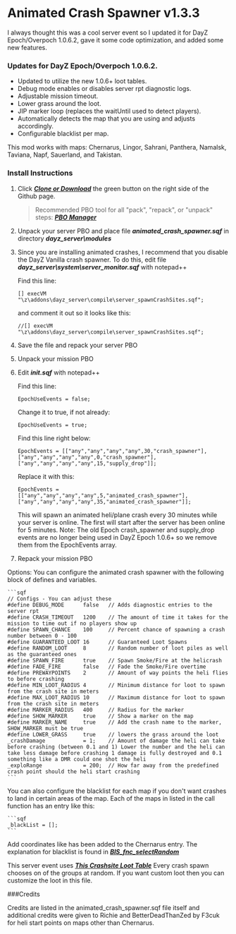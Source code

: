 Animated Crash Spawner v1.3.3
==============

I always thought this was a cool server event so I updated it for DayZ Epoch/Overpoch 1.0.6.2, gave it some code optimization, and added some new features.

### Updates for DayZ Epoch/Overpoch 1.0.6.2.
* Updated to utilize the new 1.0.6+ loot tables.
* Debug mode enables or disables server rpt diagnostic logs.
* Adjustable mission timeout.
* Lower grass around the loot.
* JIP marker loop (replaces the waitUntil used to detect players).
* Automatically detects the map that you are using and adjusts accordingly.
* Configurable blacklist per map.

This mod works with maps: Chernarus, Lingor, Sahrani, Panthera, Namalsk, Taviana, Napf, Sauerland, and Takistan.

### Install Instructions

1. Click ***[Clone or Download](https://github.com/worldwidesorrow/Animated-Crash-Spawner/archive/master.zip)*** the green button on the right side of the Github page.

	> Recommended PBO tool for all "pack", "repack", or "unpack" steps: ***[PBO Manager](http://www.armaholic.com/page.php?id=16369)***
	
2. Unpack your server PBO and place file ***animated_crash_spawner.sqf*** in directory ***dayz_server\modules***

3. Since you are installing animated crashes, I recommend that you disable the DayZ Vanilla crash spawner. To do this, edit file ***dayz_server\system\server_monitor.sqf*** with notepad++

	Find this line:
	
	```sqf
	[] execVM "\z\addons\dayz_server\compile\server_spawnCrashSites.sqf";
	```
	
	and comment it out so it looks like this:
	
	```sqf
	//[] execVM "\z\addons\dayz_server\compile\server_spawnCrashSites.sqf";
	```

4. Save the file and repack your server PBO

5. Unpack your mission PBO

6. Edit ***init.sqf*** with notepad++

	Find this line:
	
	```sqf
	EpochUseEvents = false;
	```
	
	Change it to true, if not already:
	
	```sqf
	EpochUseEvents = true;
	```
	
	Find this line right below:
	
	```sqf
	EpochEvents = [["any","any","any","any",30,"crash_spawner"],["any","any","any","any",0,"crash_spawner"],["any","any","any","any",15,"supply_drop"]];
	```
	
	Replace it with this:
	
	```sqf
	EpochEvents = [["any","any","any","any",5,"animated_crash_spawner"],["any","any","any","any",35,"animated_crash_spawner"]];
	```
	
	This will spawn an animated heli/plane crash every 30 minutes while your server is online. The first will start after the server has been online for 5 minutes.
	Note: The old Epoch crash_spawner and supply_drop events are no longer being used in DayZ Epoch 1.0.6+ so we remove them from the EpochEvents array.
	
7. Repack your mission PBO

Options: You can configure the animated crash spawner with the following block of defines and variables.

	```sqf
	// Configs - You can adjust these
	#define DEBUG_MODE 		false  	// Adds diagnostic entries to the server rpt
	#define CRASH_TIMEOUT 	1200	// The amount of time it takes for the mission to time out if no players show up
	#define SPAWN_CHANCE 	100	 	// Percent chance of spawning a crash number between 0 - 100 
	#define GUARANTEED_LOOT	16	 	// Guaranteed Loot Spawns
	#define RANDOM_LOOT		8		// Random number of loot piles as well as the guaranteed ones
	#define SPAWN_FIRE 		true 	// Spawn Smoke/Fire at the helicrash
	#define FADE_FIRE 		false	// Fade the Smoke/Fire overtime
	#define PREWAYPOINTS 	2		// Amount of way points the heli flies to before crashing
	#define MIN_LOOT_RADIUS 4	 	// Minimum distance for loot to spawn from the crash site in meters
	#define MAX_LOOT_RADIUS 10	 	// Maximum distance for loot to spawn from the crash site in meters
	#define MARKER_RADIUS 	400	 	// Radius for the marker
	#define SHOW_MARKER		true	// Show a marker on the map
	#define MARKER_NAME 	true	// Add the crash name to the marker, SHOW_MARKER must be true
	#define LOWER_GRASS		true	// lowers the grass around the loot
	_crashDamage			= 1;	// Amount of damage the heli can take before crashing (between 0.1 and 1) Lower the number and the heli can take less damage before crashing 1 damage is fully destroyed and 0.1 something like a DMR could one shot the heli
	_exploRange				= 200;	// How far away from the predefined crash point should the heli start crashing
	```
	
	
	
You can also configure the blacklist for each map if you don't want crashes to land in certain areas of the map. Each of the maps in listed in the call function has an entry like this:

	```sqf
	_blackList = [];
	```

Add coordinates like has been added to the Chernarus entry. The explanation for blacklist is found in ***[BIS_fnc_selectRandom](https://community.bistudio.com/wiki/BIS_fnc_findSafePos)***

This server event uses ***[This Crashsite Loot Table](https://github.com/EpochModTeam/DayZ-Epoch/blob/master/SQF/dayz_code/Configs/CfgLoot/Groups/CrashSite.hpp)*** Every crash spawn chooses on of the groups at random. If you want custom loot then you can customize the loot in this file.

###Credits

Credits are listed in the animated_crash_spawner.sqf file itself and additional credits were given to Richie and BetterDeadThanZed by F3cuk for heli start points on maps other than Chernarus.
		


